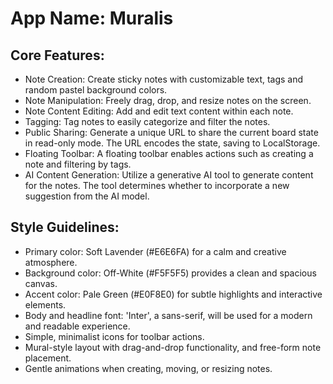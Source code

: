 # **App Name**: Muralis

## Core Features:

- Note Creation: Create sticky notes with customizable text, tags and random pastel background colors.
- Note Manipulation: Freely drag, drop, and resize notes on the screen.
- Note Content Editing: Add and edit text content within each note.
- Tagging: Tag notes to easily categorize and filter the notes.
- Public Sharing: Generate a unique URL to share the current board state in read-only mode. The URL encodes the state, saving to LocalStorage.
- Floating Toolbar: A floating toolbar enables actions such as creating a note and filtering by tags.
- AI Content Generation: Utilize a generative AI tool to generate content for the notes. The tool determines whether to incorporate a new suggestion from the AI model.

## Style Guidelines:

- Primary color: Soft Lavender (#E6E6FA) for a calm and creative atmosphere.
- Background color: Off-White (#F5F5F5) provides a clean and spacious canvas.
- Accent color: Pale Green (#E0F8E0) for subtle highlights and interactive elements.
- Body and headline font: 'Inter', a sans-serif, will be used for a modern and readable experience.
- Simple, minimalist icons for toolbar actions.
- Mural-style layout with drag-and-drop functionality, and free-form note placement.
- Gentle animations when creating, moving, or resizing notes.